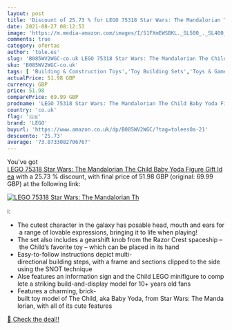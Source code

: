 ```yaml
---
layout: post
title: 'Discount of 25.73 % for LEGO 75318 Star Wars: The Mandalorian Th'
date: 2021-08-27 08:12:53
image: 'https://m.media-amazon.com/images/I/51FXmEWSBKL._SL500_._SL400_.jpg'
comments: true
category: ofertas
author: 'tole.es'
slug: 'B085WV2WGC-co.uk LEGO 75318 Star Wars: The Mandalorian The Child Baby...'
sku: 'B085WV2WGC-co.uk'
tags: [ 'Building & Construction Toys','Toy Building Sets','Toys & Games','Toys Store','lego', ]
actualPrice: 51.98 GBP
currency: GBP
price: 51.98
comparePrice: 69.99 GBP
prodname: 'LEGO 75318 Star Wars: The Mandalorian The Child Baby Yoda Figure Gift Idea'
country: 'co.uk'
flag: '🇬🇧'
brand: 'LEGO'
buyurl: 'https://www.amazon.co.uk/dp/B085WV2WGC/?tag=tolees0a-21'
descuento: '25.73'
average: '73.8733082706767'
---
```


You've got [LEGO 75318 Star Wars: The Mandalorian The Child Baby Yoda Figure Gift Idea](https://www.amazon.co.uk/dp/B085WV2WGC/?tag=tolees0a-21) with a  25.73 % discount, with final price of 51.98 GBP (original: 69.99 GBP) at the following link:

[![LEGO 75318 Star Wars: The Mandalorian Th](https://m.media-amazon.com/images/I/51FXmEWSBKL._SL500_._SL400_.jpg)](https://www.amazon.co.uk/dp/B085WV2WGC/?tag=tolees0a-21)

ℹ️:

- The cutest character in the galaxy has posable head, mouth and ears for a range of lovable expressions, bringing it to life when playing!
- The set also includes a gearshift knob from the Razor Crest spaceship – the Child’s favorite toy – which can be placed in its hand
- Easy-to-follow instructions depict multi-directional building steps, with a frame and sections clipped to the side using the SNOT technique
- Alse features an information sign and the Child LEGO minifigure to complete a striking build-and-display model for 10+ years old fans
- Features a charming, brick-built toy model of The Child, aka Baby Yoda, from Star Wars: The Mandalorian, with all of its cute features

[🛒 Check the deal!!](https://www.amazon.co.uk/dp/B085WV2WGC/?tag=tolees0a-21)
